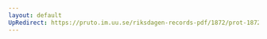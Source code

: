 ```yaml
---
layout: default
UpRedirect: https://pruto.im.uu.se/riksdagen-records-pdf/1872/prot-1872--ak--516/prot-1872--ak--516_000.pdf
---
```

